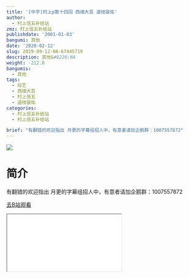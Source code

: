 ```yaml
---
title: '[中字]村上p第十四回 西畑大吾 道枝骏佑'
author:
  - 村上信五补给站
zmz: 村上信五补给站
publishdate: '2001-01-03'
bangumi: 其他
date: '2020-02-12'
slug: 2019-09-12-NA-67445719
description: 其他&#8226;NA
weight: -212.0
bangumis:
  - 其他
tags:
  - 综艺
  - 西畑大吾
  - 村上信五
  - 道枝骏佑
categories:
  - 村上信五补给站
  - 村上信五补给站

brief: "有翻错的欢迎指出 月更的字幕组招人中，有意者请加企鹅群：1007557872"
---
```

![](https://raw.githubusercontent.com/tcgriffith/owaraisite/master/static/tmpimg/54b6fa8847a019a9dc9459a02661734d45862647.jpg.480.jpg)
# 简介  
有翻错的欢迎指出
月更的字幕组招人中，有意者请加企鹅群：1007557872  

[去B站观看](https://www.bilibili.com/video/av67445719/)
<div class ="resp-container"><iframe class="testiframe" src="//player.bilibili.com/player.html?aid=67445719"", scrolling="no", allowfullscreen="true" > </iframe></div> 
